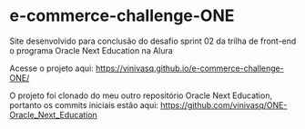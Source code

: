 # e-commerce-challenge-ONE
Site desenvolvido para conclusão do desafio sprint 02 da trilha de front-end o programa Oracle Next Education na Alura

Acesse o projeto aqui: https://vinivasq.github.io/e-commerce-challenge-ONE/


O projeto foi clonado do meu outro repositório Oracle Next Education, portanto os commits iniciais estão aqui: https://github.com/vinivasq/ONE-Oracle_Next_Education
